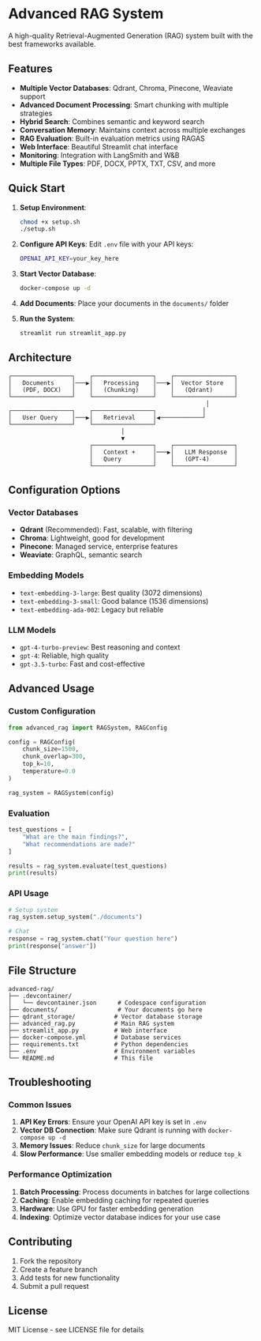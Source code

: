 # Advanced RAG System

A high-quality Retrieval-Augmented Generation (RAG) system built with the best frameworks available.

## Features

- **Multiple Vector Databases**: Qdrant, Chroma, Pinecone, Weaviate support
- **Advanced Document Processing**: Smart chunking with multiple strategies
- **Hybrid Search**: Combines semantic and keyword search
- **Conversation Memory**: Maintains context across multiple exchanges
- **RAG Evaluation**: Built-in evaluation metrics using RAGAS
- **Web Interface**: Beautiful Streamlit chat interface
- **Monitoring**: Integration with LangSmith and W&B
- **Multiple File Types**: PDF, DOCX, PPTX, TXT, CSV, and more

## Quick Start

1. **Setup Environment**:
   ```bash
   chmod +x setup.sh
   ./setup.sh
   ```

2. **Configure API Keys**:
   Edit `.env` file with your API keys:
   ```bash
   OPENAI_API_KEY=your_key_here
   ```

3. **Start Vector Database**:
   ```bash
   docker-compose up -d
   ```

4. **Add Documents**:
   Place your documents in the `documents/` folder

5. **Run the System**:
   ```bash
   streamlit run streamlit_app.py
   ```

## Architecture

```
┌─────────────────┐    ┌─────────────────┐    ┌─────────────────┐
│   Documents     │───▶│   Processing    │───▶│  Vector Store   │
│   (PDF, DOCX)   │    │   (Chunking)    │    │   (Qdrant)      │
└─────────────────┘    └─────────────────┘    └─────────────────┘
                                                        │
┌─────────────────┐    ┌─────────────────┐             │
│   User Query    │───▶│   Retrieval     │◀────────────┘
└─────────────────┘    └─────────────────┘
                                │
                                ▼
                       ┌─────────────────┐    ┌─────────────────┐
                       │   Context +     │───▶│   LLM Response  │
                       │   Query         │    │   (GPT-4)       │
                       └─────────────────┘    └─────────────────┘
```

## Configuration Options

### Vector Databases
- **Qdrant** (Recommended): Fast, scalable, with filtering
- **Chroma**: Lightweight, good for development
- **Pinecone**: Managed service, enterprise features
- **Weaviate**: GraphQL, semantic search

### Embedding Models
- `text-embedding-3-large`: Best quality (3072 dimensions)
- `text-embedding-3-small`: Good balance (1536 dimensions)
- `text-embedding-ada-002`: Legacy but reliable

### LLM Models
- `gpt-4-turbo-preview`: Best reasoning and context
- `gpt-4`: Reliable, high quality
- `gpt-3.5-turbo`: Fast and cost-effective

## Advanced Usage

### Custom Configuration
```python
from advanced_rag import RAGSystem, RAGConfig

config = RAGConfig(
    chunk_size=1500,
    chunk_overlap=300,
    top_k=10,
    temperature=0.0
)

rag_system = RAGSystem(config)
```

### Evaluation
```python
test_questions = [
    "What are the main findings?",
    "What recommendations are made?"
]

results = rag_system.evaluate(test_questions)
print(results)
```

### API Usage
```python
# Setup system
rag_system.setup_system("./documents")

# Chat
response = rag_system.chat("Your question here")
print(response["answer"])
```

## File Structure

```
advanced-rag/
├── .devcontainer/
│   └── devcontainer.json      # Codespace configuration
├── documents/                 # Your documents go here
├── qdrant_storage/           # Vector database storage
├── advanced_rag.py           # Main RAG system
├── streamlit_app.py          # Web interface
├── docker-compose.yml        # Database services
├── requirements.txt          # Python dependencies
├── .env                      # Environment variables
└── README.md                 # This file
```

## Troubleshooting

### Common Issues

1. **API Key Errors**: Ensure your OpenAI API key is set in `.env`
2. **Vector DB Connection**: Make sure Qdrant is running with `docker-compose up -d`
3. **Memory Issues**: Reduce `chunk_size` for large documents
4. **Slow Performance**: Use smaller embedding models or reduce `top_k`

### Performance Optimization

1. **Batch Processing**: Process documents in batches for large collections
2. **Caching**: Enable embedding caching for repeated queries
3. **Hardware**: Use GPU for faster embedding generation
4. **Indexing**: Optimize vector database indices for your use case

## Contributing

1. Fork the repository
2. Create a feature branch
3. Add tests for new functionality
4. Submit a pull request

## License

MIT License - see LICENSE file for details
